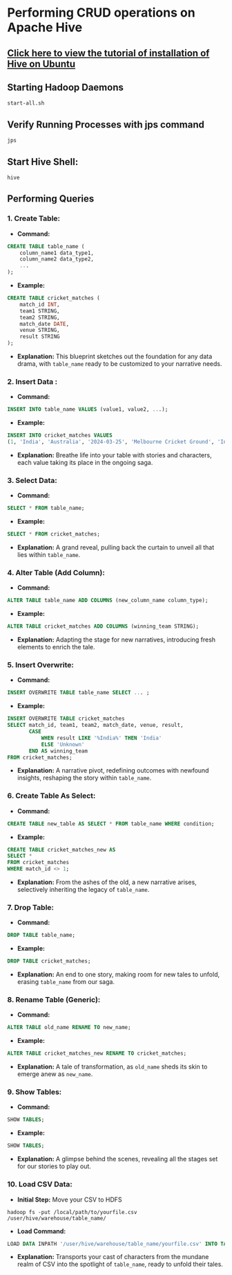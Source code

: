 # Performing CRUD operations on Apache Hive

## [Click here to view the tutorial of installation of Hive on Ubuntu ](https://www.youtube.com/watch?v=wPIawRML168)

## Starting Hadoop Daemons
```shell
start-all.sh
```

## Verify Running Processes with jps command
```shell
jps
```

## Start Hive Shell:
```shell
hive
```

## Performing Queries

### 1. Create Table:
* **Command:** 
```sql
CREATE TABLE table_name (
    column_name1 data_type1,
    column_name2 data_type2,
    ...
);
```
* **Example:**
```sql
CREATE TABLE cricket_matches (
    match_id INT,
    team1 STRING,
    team2 STRING,
    match_date DATE,
    venue STRING,
    result STRING
);
```
* **Explanation:** 
This blueprint sketches out the foundation for any data drama, with `table_name` ready to be customized to your narrative needs.

### 2. Insert Data :
* **Command:** 
```sql
INSERT INTO table_name VALUES (value1, value2, ...);
```
* **Example:**
```sql
INSERT INTO cricket_matches VALUES
(1, 'India', 'Australia', '2024-03-25', 'Melbourne Cricket Ground', 'India won by 50 runs');
```
* **Explanation:** 
Breathe life into your table with stories and characters, each value taking its place in the ongoing saga.

### 3. Select Data:
* **Command:** 
```sql
SELECT * FROM table_name;
```
* **Example:**
```sql
SELECT * FROM cricket_matches;
```
* **Explanation:** 
A grand reveal, pulling back the curtain to unveil all that lies within `table_name`.

### 4. Alter Table (Add Column):
* **Command:** 
```sql
ALTER TABLE table_name ADD COLUMNS (new_column_name column_type);
```
* **Example:**
```sql
ALTER TABLE cricket_matches ADD COLUMNS (winning_team STRING);
```
* **Explanation:** 
Adapting the stage for new narratives, introducing fresh elements to enrich the tale.

### 5.  Insert Overwrite:
* **Command:** 
```sql
INSERT OVERWRITE TABLE table_name SELECT ... ;
```
* **Example:**
```sql
INSERT OVERWRITE TABLE cricket_matches
SELECT match_id, team1, team2, match_date, venue, result,
       CASE 
           WHEN result LIKE '%India%' THEN 'India'
           ELSE 'Unknown'
       END AS winning_team
FROM cricket_matches;
```
* **Explanation:** 
A narrative pivot, redefining outcomes with newfound insights, reshaping the story within `table_name`.

### 6. Create Table As Select:
* **Command:** 
```sql
CREATE TABLE new_table AS SELECT * FROM table_name WHERE condition;
```
* **Example:**
```sql
CREATE TABLE cricket_matches_new AS
SELECT *
FROM cricket_matches
WHERE match_id <> 1;
```
* **Explanation:** 
From the ashes of the old, a new narrative arises, selectively inheriting the legacy of `table_name`.

### 7. Drop Table:
* **Command:** 
```sql
DROP TABLE table_name;
```
* **Example:**
```sql
DROP TABLE cricket_matches;
```
* **Explanation:** 
An end to one story, making room for new tales to unfold, erasing `table_name` from our saga.

### 8. Rename Table (Generic):
* **Command:** 
```sql
ALTER TABLE old_name RENAME TO new_name;
```
* **Example:**
```sql
ALTER TABLE cricket_matches_new RENAME TO cricket_matches;
```
* **Explanation:** 
A tale of transformation, as `old_name` sheds its skin to emerge anew as `new_name`.

### 9. Show Tables:
* **Command:** 
```sql
SHOW TABLES;
```
* **Example:**
```sql
SHOW TABLES;
```
* **Explanation:** 
A glimpse behind the scenes, revealing all the stages set for our stories to play out.

### 10. Load CSV Data:
* **Initial Step:** Move your CSV to HDFS
```shell
hadoop fs -put /local/path/to/yourfile.csv /user/hive/warehouse/table_name/
```
* **Load Command:** 
```sql
LOAD DATA INPATH '/user/hive/warehouse/table_name/yourfile.csv' INTO TABLE table_name;
```
* **Explanation:** 
Transports your cast of characters from the mundane realm of CSV into the spotlight of `table_name`, ready to unfold their tales.

